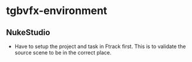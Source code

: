 # tgbvfx-environment


## NukeStudio

- Have to setup the project and task in Ftrack first. This is to validate the source scene to be in the correct place.
